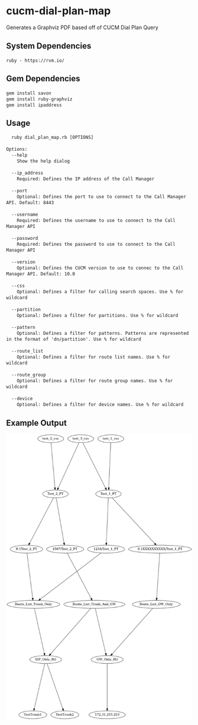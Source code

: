 # cucm-dial-plan-map
Generates a Graphviz PDF based off of CUCM Dial Plan Query

## System Dependencies
```
ruby - https://rvm.io/
```

## Gem Dependencies
```
gem install savon
gem install ruby-graphviz
gem install ipaddress
```

## Usage
```Command:
  ruby dial_plan_map.rb [OPTIONS]

Options:
  --help
    Show the help dialog

  --ip_address
    Required: Defines the IP address of the Call Manager

  --port
    Optional: Defines the port to use to connect to the Call Manager API. Default: 8443

  --username
    Required: Defines the username to use to connect to the Call Manager API

  --password
    Required: Defines the password to use to connect to the Call Manager API

  --version
    Optional: Defines the CUCM version to use to connec to the Call Manager API. Default: 10.0

  --css
    Optional: Defines a filter for calling search spaces. Use % for wildcard

  --partition
    Optional: Defines a filter for partitions. Use % for wildcard

  --pattern
    Optional: Defines a filter for patterns. Patterns are represented in the format of 'dn/partition'. Use % for wildcard

  --route_list
    Optional: Defines a filter for route list names. Use % for wildcard

  --route_group
    Optional: Defines a filter for route group names. Use % for wildcard

  --device
    Optional: Defines a filter for device names. Use % for wildcard

```
## Example Output
![Alt text](example.png?raw=true "Example")
